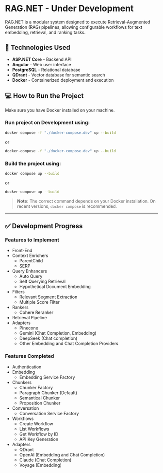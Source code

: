 # RAG.NET - Under Development

RAG.NET is a modular system designed to execute Retrieval-Augmented Generation (RAG) pipelines, allowing configurable workflows for text embedding, retrieval, and ranking tasks.

## 🚀 Technologies Used

- **ASP.NET Core** - Backend API
- **Angular** - Web user interface
- **PostgreSQL** - Relational database
- **QDrant** - Vector database for semantic search
- **Docker** - Containerized deployment and execution

## 💻 How to Run the Project

Make sure you have Docker installed on your machine.

### Run project on Development using:

```bash
docker compose -f "./docker-compose.dev" up --build
```

or

```bash
docker-compose -f "./docker-compose.dev" up --build
```

### Build the project using:

```bash
docker compose up --build
```

or

```bash
docker-compose up --build
```

> **Note:** The correct command depends on your Docker installation. On recent versions, `docker compose` is recommended.

---

## ✅ Development Progress

### Features to Implement

- Front-End
- Context Enrichers
  - ParentChild
  - SERP
- Query Enhancers
  - Auto Query
  - Self Querying Retrieval
  - Hypothetical Document Embedding
- Filters
  - Relevant Segment Extraction
  - Multiple Score Filter
- Rankers
  - Cohere Reranker
- Retrieval Pipeline
- Adapters
  - Pinecone
  - Gemini (Chat Completion, Embedding)
  - DeepSeek (Chat completion)
  - Other Embedding and Chat Completion Providers

### Features Completed

- Authentication
- Embedding
  - Embedding Service Factory
- Chunkers
  - Chunker Factory
  - Paragraph Chunker (Default)
  - Semantical Chunker
  - Proposition Chunker
- Conversation
  - Conversation Service Factory
- Workflows
  - Create Workflow
  - List Workflows
  - Get Workflow by ID
  - API Key Generation
- Adapters
  - QDrant
  - OpenAI (Embedding and Chat Completion)
  - Claude (Chat Completion)
  - Voyage (Embedding)
